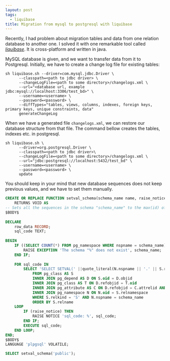 ```yaml
---
layout: post
tags: 
  - liquibase
title: Migration from mysql to postgresql with liquibase
---
```


Recently, I had problem about migration tables and data from one relation database to another one. 
I solved it with one remarkable tool called <a href="https://www.liquibase.org/" rel="nofollow">_liquibase_</a>.
It is cross-platform and written in java.

MySQL database is given, and we want to transfer data from it to Postgresql. 
Initially, we have to create a change log file for existing tables:

```shell
sh liquibase.sh --driver=com.mysql.jdbc.Driver \
      --classpath=<path to jdbc driver> \
      --changeLogFile=<path to some directory>/changelogs.xml \
      --url="<database url, example jdbc:mysql://localhost:3306/test_bd>" \
      --username=<username> \
      --password=<password> \
      --diffTypes="tables, views, columns, indexes, foreign keys, primary keys, unique constraints, data" 
      generateChangeLog
```

When we have a generated file `changelogs.xml`, we can restore our database structure from that file.
The command bellow creates the tables, indexes etc. in postgresql.

```shell
sh liquibase.sh \
      --driver=org.postgresql.Driver \
      --classpath=<path to jdbc driver>\
      --changeLogFile=<path to some directory>/changelogs.xml \
      --url="jdbc:postgresql://localhost:5432/test_bd" \
      --username=<username> \
      --password=<password> \
      update
```

You should keep in your mind that new database sequences does not keep previous values, and we have to set them manually.

```sql
CREATE OR REPLACE FUNCTION setval_schema(schema_name name, raise_notice boolean = false)
    RETURNS VOID AS
-- Sets all the sequences in the schema "schema_name" to the max(id) of every table
$BODY$
 
DECLARE
    row_data RECORD;
    sql_code TEXT;
 
BEGIN
    IF ((SELECT COUNT(*) FROM pg_namespace WHERE nspname = schema_name) = 0) THEN
        RAISE EXCEPTION 'The schema "%" does not exist', schema_name;
    END IF;
 
    FOR sql_code IN
        SELECT 'SELECT SETVAL(' ||quote_literal(N.nspname || '.' || S.relname)|| ', MAX(' ||quote_ident(C.attname)|| ') ) FROM ' || quote_ident(N.nspname) || '.' || quote_ident(T.relname)|| ';' AS sql_code
            FROM pg_class AS S
            INNER JOIN pg_depend AS D ON S.oid = D.objid
            INNER JOIN pg_class AS T ON D.refobjid = T.oid
            INNER JOIN pg_attribute AS C ON D.refobjid = C.attrelid AND D.refobjsubid = C.attnum
            INNER JOIN pg_namespace N ON N.oid = S.relnamespace
            WHERE S.relkind = 'S' AND N.nspname = schema_name
            ORDER BY S.relname
    LOOP
        IF (raise_notice) THEN
            RAISE NOTICE 'sql_code: %', sql_code;
        END IF;
        EXECUTE sql_code;
    END LOOP;
END;
$BODY$
LANGUAGE 'plpgsql' VOLATILE;

SELECT setval_schema('public');
```